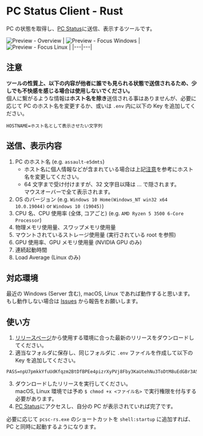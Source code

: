 # PC Status Client - Rust

PC の状態を取得し、[PC Status](https://pc-stats.eov2.com/)に送信、表示するツールです。

![Preview - Overview](https://cdn.discordapp.com/attachments/916525261409898527/1070176168948539452/0UAAAAASUVORK5CYII.png)
| ![Preview - Focus Windows](https://cdn.discordapp.com/attachments/1113337313787916349/1172992924917702696/image.png) | ![Preview - Focus Linux](https://cdn.discordapp.com/attachments/1113337313787916349/1172992925186134136/image.png) |
|---|---|

## 注意

**ツールの性質上、以下の内容が他者に誰でも見られる状態で送信されるため、少しでも不快感を感じる場合は使用しないでください。**\
個人に繋がるような情報は**ホスト名を除き**送信される事はありませんが、必要に応じて PC のホスト名を変更するか、或いは `.env` 内に以下の Key を追加してください。

```env
HOSTNAME=ホスト名として表示させたい文字列
```

## 送信、表示内容

1. PC のホスト名 (e.g. `assault-e5dmts`)
   - ホスト名に個人情報などが含まれている場合は上記[注意](#注意)を参考にホスト名を変更してください。
   - 64 文字まで受け付けますが、32 文字目以降は ... で隠されます。\
     マウスオーバーで全て表示されます。
2. OS のバージョン (e.g. `Windows 10 Home(Windows_NT win32 x64 10.0.19044)` or `Windows 10 (19045)`)
3. CPU 名、CPU 使用率 (全体, コアごと) (e.g. `AMD Ryzen 5 3500 6-Core Processor`)
4. 物理メモリ使用量、スワップメモリ使用量
5. マウントされているストレージ使用量 (実行されている root を参照)
6. GPU 使用率、GPU メモリ使用量 (NVIDIA GPU のみ)
7. 連続起動時間
8. Load Average (Linux のみ)

## 対応環境

最近の Windows (Server 含む), macOS, Linux であれば動作すると思います。
もし動作しない場合は [Issues](https://github.com/kazukazu123123/pcsc-rs/issues) から報告をお願いします。

## 使い方

1. [リリースページ](https://github.com/kazukazu123123/pcsc-rs/releases)から使用する環境に合った最新のリリースをダウンロードしてください。
2. 適当なフォルダに保存し、同じフォルダに `.env` ファイルを作成して以下の Key を追加してください。

```env
PASS=npU7pmkkYfuUdKfqzm2BtDfBPEe4pizrXyPVj8Fby3KaUtehNu3ToDtM8uEdGBr3AS9LRUkZixtZxuKTvsL2e4BVrfzWWG7RqqVThLWsVLHLaJJ8ekeGuHtLBkfZpBtv
```

3. ダウンロードしたリリースを実行してください。\
   macOS, Linux 環境では予め `$ chmod +x <ファイル名>` で実行権限を付与する必要があります。
4. [PC Status](https://pc-stats.eov2.com/)にアクセスし、自分の PC が表示されていれば完了です。

必要に応じて `pcsc-rs.exe` のショートカットを `shell:startup` に追加すれば、PC と同時に起動するようになります。
